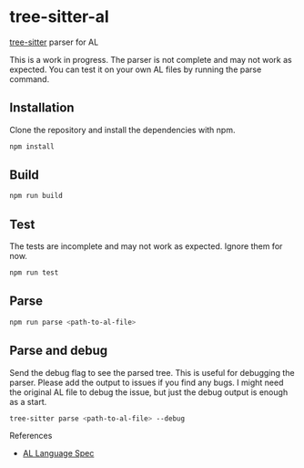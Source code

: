 # tree-sitter-al
[tree-sitter](https://tree-sitter.github.io/tree-sitter/) parser for AL

This is a work in progress. The parser is not complete and may not work as expected.
You can test it on your own AL files by running the parse command.

## Installation
Clone the repository and install the dependencies with npm.
```bash
npm install
```

## Build
```bash
npm run build
```

## Test
The tests are incomplete and may not work as expected. Ignore them for now.
```bash
npm run test
```

## Parse
```bash
npm run parse <path-to-al-file>
```

## Parse and debug
Send the debug flag to see the parsed tree. This is useful for debugging the parser. Please add the output to issues if you find any bugs. I might need the original AL file to debug the issue, but just the debug output is enough as a start.
```bash
tree-sitter parse <path-to-al-file> --debug
```

References
- [AL Language Spec](https://learn.microsoft.com/en-us/dynamics365/business-central/dev-itpro/developer/devenv-dev-overview)

